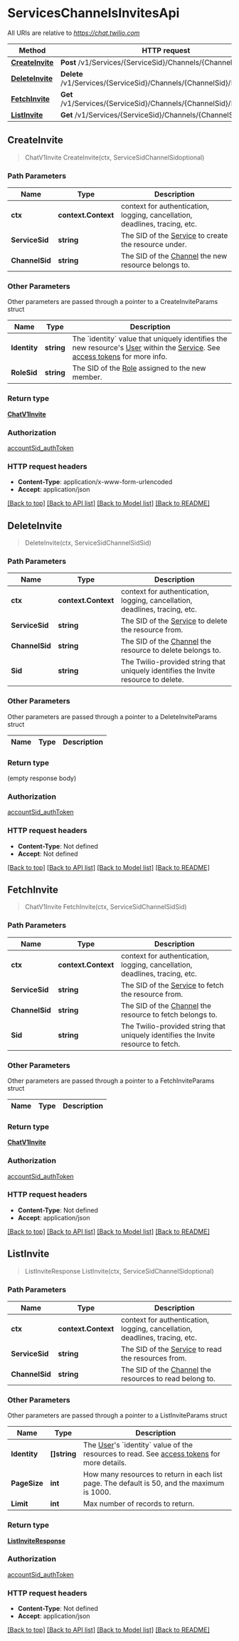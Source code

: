 # ServicesChannelsInvitesApi

All URIs are relative to *https://chat.twilio.com*

Method | HTTP request | Description
------------- | ------------- | -------------
[**CreateInvite**](ServicesChannelsInvitesApi.md#CreateInvite) | **Post** /v1/Services/{ServiceSid}/Channels/{ChannelSid}/Invites | 
[**DeleteInvite**](ServicesChannelsInvitesApi.md#DeleteInvite) | **Delete** /v1/Services/{ServiceSid}/Channels/{ChannelSid}/Invites/{Sid} | 
[**FetchInvite**](ServicesChannelsInvitesApi.md#FetchInvite) | **Get** /v1/Services/{ServiceSid}/Channels/{ChannelSid}/Invites/{Sid} | 
[**ListInvite**](ServicesChannelsInvitesApi.md#ListInvite) | **Get** /v1/Services/{ServiceSid}/Channels/{ChannelSid}/Invites | 



## CreateInvite

> ChatV1Invite CreateInvite(ctx, ServiceSidChannelSidoptional)



### Path Parameters


Name | Type | Description
------------- | ------------- | -------------
**ctx** | **context.Context** | context for authentication, logging, cancellation, deadlines, tracing, etc.
**ServiceSid** | **string** | The SID of the [Service](https://www.twilio.com/docs/api/chat/rest/services) to create the resource under.
**ChannelSid** | **string** | The SID of the [Channel](https://www.twilio.com/docs/api/chat/rest/channels) the new resource belongs to.

### Other Parameters

Other parameters are passed through a pointer to a CreateInviteParams struct


Name | Type | Description
------------- | ------------- | -------------
**Identity** | **string** | The &#x60;identity&#x60; value that uniquely identifies the new resource&#39;s [User](https://www.twilio.com/docs/api/chat/rest/v1/user) within the [Service](https://www.twilio.com/docs/api/chat/rest/v1/service). See [access tokens](https://www.twilio.com/docs/api/chat/guides/create-tokens) for more info.
**RoleSid** | **string** | The SID of the [Role](https://www.twilio.com/docs/api/chat/rest/roles) assigned to the new member.

### Return type

[**ChatV1Invite**](ChatV1Invite.md)

### Authorization

[accountSid_authToken](../README.md#accountSid_authToken)

### HTTP request headers

- **Content-Type**: application/x-www-form-urlencoded
- **Accept**: application/json

[[Back to top]](#) [[Back to API list]](../README.md#documentation-for-api-endpoints)
[[Back to Model list]](../README.md#documentation-for-models)
[[Back to README]](../README.md)


## DeleteInvite

> DeleteInvite(ctx, ServiceSidChannelSidSid)



### Path Parameters


Name | Type | Description
------------- | ------------- | -------------
**ctx** | **context.Context** | context for authentication, logging, cancellation, deadlines, tracing, etc.
**ServiceSid** | **string** | The SID of the [Service](https://www.twilio.com/docs/api/chat/rest/services) to delete the resource from.
**ChannelSid** | **string** | The SID of the [Channel](https://www.twilio.com/docs/api/chat/rest/channels) the resource to delete belongs to.
**Sid** | **string** | The Twilio-provided string that uniquely identifies the Invite resource to delete.

### Other Parameters

Other parameters are passed through a pointer to a DeleteInviteParams struct


Name | Type | Description
------------- | ------------- | -------------

### Return type

 (empty response body)

### Authorization

[accountSid_authToken](../README.md#accountSid_authToken)

### HTTP request headers

- **Content-Type**: Not defined
- **Accept**: Not defined

[[Back to top]](#) [[Back to API list]](../README.md#documentation-for-api-endpoints)
[[Back to Model list]](../README.md#documentation-for-models)
[[Back to README]](../README.md)


## FetchInvite

> ChatV1Invite FetchInvite(ctx, ServiceSidChannelSidSid)



### Path Parameters


Name | Type | Description
------------- | ------------- | -------------
**ctx** | **context.Context** | context for authentication, logging, cancellation, deadlines, tracing, etc.
**ServiceSid** | **string** | The SID of the [Service](https://www.twilio.com/docs/api/chat/rest/services) to fetch the resource from.
**ChannelSid** | **string** | The SID of the [Channel](https://www.twilio.com/docs/api/chat/rest/channels) the resource to fetch belongs to.
**Sid** | **string** | The Twilio-provided string that uniquely identifies the Invite resource to fetch.

### Other Parameters

Other parameters are passed through a pointer to a FetchInviteParams struct


Name | Type | Description
------------- | ------------- | -------------

### Return type

[**ChatV1Invite**](ChatV1Invite.md)

### Authorization

[accountSid_authToken](../README.md#accountSid_authToken)

### HTTP request headers

- **Content-Type**: Not defined
- **Accept**: application/json

[[Back to top]](#) [[Back to API list]](../README.md#documentation-for-api-endpoints)
[[Back to Model list]](../README.md#documentation-for-models)
[[Back to README]](../README.md)


## ListInvite

> ListInviteResponse ListInvite(ctx, ServiceSidChannelSidoptional)



### Path Parameters


Name | Type | Description
------------- | ------------- | -------------
**ctx** | **context.Context** | context for authentication, logging, cancellation, deadlines, tracing, etc.
**ServiceSid** | **string** | The SID of the [Service](https://www.twilio.com/docs/api/chat/rest/services) to read the resources from.
**ChannelSid** | **string** | The SID of the [Channel](https://www.twilio.com/docs/api/chat/rest/channels) the resources to read belong to.

### Other Parameters

Other parameters are passed through a pointer to a ListInviteParams struct


Name | Type | Description
------------- | ------------- | -------------
**Identity** | **[]string** | The [User](https://www.twilio.com/docs/api/chat/rest/v1/user)&#39;s &#x60;identity&#x60; value of the resources to read. See [access tokens](https://www.twilio.com/docs/api/chat/guides/create-tokens) for more details.
**PageSize** | **int** | How many resources to return in each list page. The default is 50, and the maximum is 1000.
**Limit** | **int** | Max number of records to return.

### Return type

[**ListInviteResponse**](ListInviteResponse.md)

### Authorization

[accountSid_authToken](../README.md#accountSid_authToken)

### HTTP request headers

- **Content-Type**: Not defined
- **Accept**: application/json

[[Back to top]](#) [[Back to API list]](../README.md#documentation-for-api-endpoints)
[[Back to Model list]](../README.md#documentation-for-models)
[[Back to README]](../README.md)

